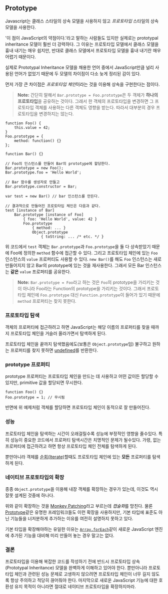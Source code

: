 ## Prototype

Javascript는 클래스 스타일의 상속 모델을 사용하지 않고 *프로토타입* 스타일의 상속 모델을 사용한다.

'이 점이 JavaScript의 약점이다.'라고 말하는 사람들도 있지만 실제로는 prototypal inheritance 모델이 훨씬 더 강력하다. 그 이유는 프로토타입 모델에서 클래스 모델을 흉내 내기는 매우 쉽지만, 반대로 클래스 모델에서 프로토타입 모델을 흉내 내기란 매우 어렵기 때문이다.

실제로 Prototypal Inheritance 모델을 채용한 언어 중에서 JavaScript만큼 널리 사용된 언어가 없었기 때문에 두 모델의 차이점이 다소 늦게 정리된 감이 있다.

먼저 가장 큰 차이점은 *프로토타입 체인*이라는 것을 이용해 상속을 구현한다는 점이다.

> **Note:** 간단히 말해서 `Bar.prototype = Foo.prototype`은 두 객체가 **하나의 프로토타입**을 공유하는 것이다. 그래서 한 객체의 프로토타입을 변경하면 그 프로토타입 객체를 사용하는 다른 객체도 영향을 받는다. 따라서 대부분의 경우 프로토타입을 변경하지는 않는다.

    function Foo() {
        this.value = 42;
    }
    Foo.prototype = {
        method: function() {}
    };

    function Bar() {}

    // Foo의 인스턴스를 만들어 Bar의 prototype에 할당한다.
    Bar.prototype = new Foo();
    Bar.prototype.foo = 'Hello World';

    // Bar 함수를 생성자로 만들고
    Bar.prototype.constructor = Bar;

    var test = new Bar() // bar 인스턴스를 만든다.

    // 결과적으로 만들어진 프로토타입 체인은 다음과 같다. 
    test [instance of Bar]
        Bar.prototype [instance of Foo] 
            { foo: 'Hello World', value: 42 }
            Foo.prototype
                { method: ... }
                Object.prototype
                    { toString: ... /* etc. */ }

위 코드에서 `test` 객체는 `Bar.prototype`과 `Foo.prototype`을 둘 다 상속받았기 때문에 Foo에 정의한 `method` 함수에 접근할 수 있다. 그리고 프로토타입 체인에 있는 `Foo` 인스턴스의 `value` 프로퍼티도 사용할 수 있다. `new Bar()`를 해도 `Foo` 인스턴스는 새로 만들어지지 않고 Bar의 prototype에 있는 것을 재사용한다. 그래서 모든 Bar 인스턴스는 **같은** `value` 프로퍼티를 공유한다.

> **Note:** `Bar.prototype = Foo`라고 하는 것은 `Foo`의 prototype을 가리키는 것이 아니라 Foo라는 Function의 prototype을 가리키는 것이다. 그래서 프로토타입 체인에 `Foo.prototype` 대신 `Function.prototype`이 들어가 있기 때문에 `method` 프로퍼티는 찾지 못한다.

### 프로토타입 탐색

객체의 프로퍼티에 접근하려고 하면 JavaScript는 해당 이름의 프로퍼티를 찾을 때까지 프로토타입 체인을 거슬러 올라가면서 탐색하게 된다.

프로토타입 체인을 끝까지 탐색했음에도(보통은 `Object.prototype`임) 불구하고 원하는 프로퍼티를 찾지 못하면 [undefined](#core.undefined)를 반환한다.

### prototype 프로퍼티

prototype 프로퍼티는 프로토타입 체인을 만드는 데 사용하고 어떤 값이든 할당할 수 있지만, primitive 값을 할당되면 무시한다.

    function Foo() {}
    Foo.prototype = 1; // 무시됨

반면에 위 예제처럼 객체를 할당하면 프로토타입 체인이 동적으로 잘 만들어진다.

### 성능

프로토타입 체인을 탐색하는 시간이 오래걸릴수록 성능에 부정적인 영향을 줄수있다. 특히 성능이 중요한 코드에서 프로퍼티 탐색시간은 치명적인 문제가 될수있다. 가령, 없는 프로퍼티에 접근하려고 하면 항상 프로토타입 체인 전체를 탐색하게 된다.

뿐만아니라 객체를 [순회(Iterate)](#object.forinloop)할때도 프로토타입 체인에 있는 **모든** 프로퍼티를 탐색하게 된다.

### 네이티브 프로토타입의 확장

종종 `Object.prototype`을 이용해 내장 객체를 확장하는 경우가 있는데, 이것도 역시 잘못 설계된 것중에 하나다.

위와 같이 확장하는 것을 [Monkey Patching][1]라고 부르는데 *캡슐화*를 망친다. 물론 [Prototype][2]같은 유명한 프레임워크들도 이런 확장을 사용하지만, 기본 타입에 표준도 아닌 기능들을 너저분하게 추가하는 이유를 여전히 설명하지 못하고 있다.

기본 타입을 확장해야하는 유일한 이유는 [`Array.forEach`][3]같이 새로운 JavaScript 엔진에 추가된 기능을 대비해 미리 만들어 놓는 경우 말고는 없다.

### 결론

프로토타입을 이용해 복잡한 코드를 작성하기 전에 반드시 프로토타입 상속 (Prototypal Inheritance) 모델을 완벽하게 이해하고 있어야 한다. 뿐만아니라 프로토타입 체인과 관련된 성능 문제로 고생하지 않으려면 프로토타입 체인이 너무 길지 않도록 항상 주의하고 적당히 끊어줘야 한다. 마지막으로 새로운 JavaScript 기능에 대한 호환성 유지 목적이 아니라면 절대로 네이티브 프로토타입을 확장하지마라.

[1]: http://en.wikipedia.org/wiki/Monkey_patch
[2]: http://prototypejs.org/
[3]: https://developer.mozilla.org/en/JavaScript/Reference/Global_Objects/Array/forEach
